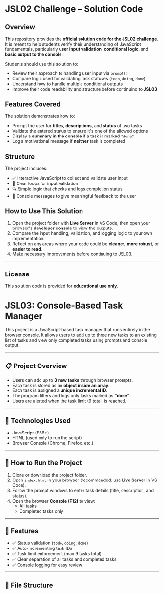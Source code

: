 # JSL02 Challenge – Solution Code

## Overview

This repository provides the **official solution code for the JSL02 challenge**. It is meant to help students verify their understanding of JavaScript fundamentals, particularly **user input validation**, **conditional logic**, and **basic output to the console**.

Students should use this solution to:

- Review their approach to handling user input via `prompt()`
- Compare logic used for validating task statuses (`todo`, `doing`, `done`)
- Understand how to handle multiple conditional outputs
- Improve their code readability and structure before continuing to **JSL03**

## Features Covered

The solution demonstrates how to:

- Prompt the user for **titles**, **descriptions**, and **status** of two tasks
- Validate the entered status to ensure it's one of the allowed options
- Display a **summary in the console** if a task is marked `"done"`
- Log a motivational message if **neither** task is completed

## Structure

The project includes:

- ✅ Interactive JavaScript to collect and validate user input
- 🧠 Clear loops for input validation
- 🔍 Simple logic that checks and logs completion status
- 💬 Console messages to give meaningful feedback to the user

## How to Use This Solution

1. Open the project folder with **Live Server** in VS Code, then open your browser's **developer console** to view the outputs.
2. Compare the input handling, validation, and logging logic to your own implementation.
3. Reflect on any areas where your code could be **cleaner**, **more robust**, or **easier to read**.
4. Make necessary improvements before continuing to JSL03.

---

## License

This solution code is provided for **educational use only**.





# JSL03: Console-Based Task Manager

This project is a JavaScript-based task manager that runs entirely in the browser console. It allows users to add up to three new tasks to an existing list of tasks and view only completed tasks using prompts and console output.

---

## 📋 Project Overview

- Users can add up to **3 new tasks** through browser prompts.
- Each task is stored as an **object inside an array**.
- Each task is assigned a **unique incremental ID**.
- The program filters and logs only tasks marked as **"done"**.
- Users are alerted when the task limit (9 total) is reached.

---

## 🔧 Technologies Used

- JavaScript (ES6+)
- HTML (used only to run the script)
- Browser Console (Chrome, Firefox, etc.)

---

## 🚀 How to Run the Project

1. Clone or download the project folder.
2. Open `index.html` in your browser (recommended: use **Live Server** in VS Code).
3. Follow the prompt windows to enter task details (title, description, and status).
4. Open the browser **Console (F12)** to view:
   - All tasks
   - Completed tasks only

---

## 🧠 Features

- ✅ Status validation (`todo`, `doing`, `done`)
- ✅ Auto-incrementing task IDs
- ✅ Task limit enforcement (max 9 tasks total)
- ✅ Clear separation of all tasks and completed tasks
- ✅ Console logging for easy review

---

## 📂 File Structure

